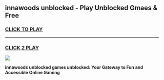 
## innawoods unblocked - Play Unblocked Gmaes & Free
<h3>
<a href="https://news.freeplayer.one?title=innawoods_unblocked&ref=23F">CLICK TO PLAY</a></h3>
<hr>

<h3>
<a href="https://news.freeplayer.one?title=innawoods_unblocked&ref=23F">CLICK 2 PLAY</a>
  
</h3>

<a href="https://news.freeplayer.one?title=innawoods_unblocked&ref=23F/"><img src="https://clearcache.store/games.png"></a>


**innawoods unblocked games unblocked: Your Gateway to Fun and Accessible Online Gaming**
